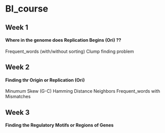 # BI_course

## Week 1
#### Where in the genome does Replication Begins (Ori) ??
Frequent_words (with/without sorting)
Clump finding problem


## Week 2
#### Finding thr Origin or Replication (Ori)
Minumum Skew (G-C)
Hamming Distance
Neighbors
Frequent_words with Mismatches


## Week 3
#### Finding the Regulatory Motifs or Regions of Genes
